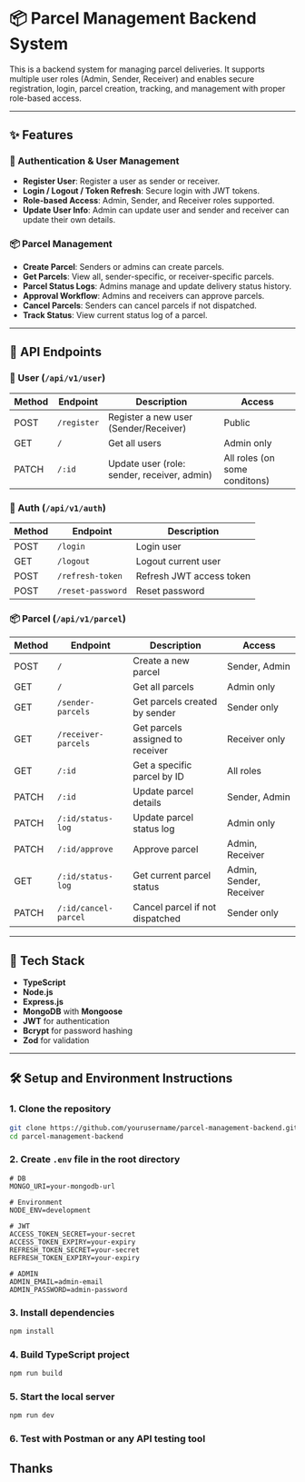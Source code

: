 # 📦 Parcel Management Backend System

This is a backend system for managing parcel deliveries. It supports multiple user roles (Admin, Sender, Receiver) and enables secure registration, login, parcel creation, tracking, and management with proper role-based access.

---

## ✨ Features

### 🔐 Authentication & User Management

* **Register User**: Register a user as sender or receiver.
* **Login / Logout / Token Refresh**: Secure login with JWT tokens.
* **Role-based Access**: Admin, Sender, and Receiver roles supported.
* **Update User Info**: Admin can update user and sender and receiver can update their own details.

### 📦 Parcel Management

* **Create Parcel**: Senders or admins can create parcels.
* **Get Parcels**: View all, sender-specific, or receiver-specific parcels.
* **Parcel Status Logs**: Admins manage and update delivery status history.
* **Approval Workflow**: Admins and receivers can approve parcels.
* **Cancel Parcels**: Senders can cancel parcels if not dispatched.
* **Track Status**: View current status log of a parcel.

---

## 🧪 API Endpoints

### 👤 User (`/api/v1/user`)

| Method | Endpoint    | Description                                 | Access     |
| ------ | ----------- | ------------------------------------------- | ---------- |
| POST   | `/register` | Register a new user (Sender/Receiver)       | Public     |
| GET    | `/`         | Get all users                               | Admin only |
| PATCH  | `/:id`      | Update user (role: sender, receiver, admin) | All roles (on some conditons) |

### 🔐 Auth (`/api/v1/auth`)

| Method | Endpoint          | Description              |
| ------ | ----------------- | ------------------------ |
| POST   | `/login`          | Login user               |
| GET    | `/logout`         | Logout current user      |
| POST   | `/refresh-token`  | Refresh JWT access token |
| POST   | `/reset-password` | Reset password           |

### 📦 Parcel (`/api/v1/parcel`)

| Method | Endpoint             | Description                      | Access                  |
| ------ | -------------------- | -------------------------------- | ----------------------- |
| POST   | `/`                  | Create a new parcel              | Sender, Admin           |
| GET    | `/`                  | Get all parcels                  | Admin only              |
| GET    | `/sender-parcels`    | Get parcels created by sender    | Sender only             |
| GET    | `/receiver-parcels`  | Get parcels assigned to receiver | Receiver only           |
| GET    | `/:id`               | Get a specific parcel by ID      | All roles               |
| PATCH  | `/:id`               | Update parcel details            | Sender, Admin           |
| PATCH  | `/:id/status-log`    | Update parcel status log         | Admin only              |
| PATCH  | `/:id/approve`       | Approve parcel                   | Admin, Receiver         |
| GET    | `/:id/status-log`    | Get current parcel status        | Admin, Sender, Receiver |
| PATCH  | `/:id/cancel-parcel` | Cancel parcel if not dispatched  | Sender only             |

---

## 🧰 Tech Stack

* **TypeScript**
* **Node.js**
* **Express.js**
* **MongoDB** with **Mongoose**
* **JWT** for authentication
* **Bcrypt** for password hashing
* **Zod** for validation

---

## 🛠️ Setup and Environment Instructions

### 1. Clone the repository

```bash
git clone https://github.com/yourusername/parcel-management-backend.git
cd parcel-management-backend
```

### 2. Create `.env` file in the root directory

```env
# DB
MONGO_URI=your-mongodb-url

# Environment
NODE_ENV=development

# JWT
ACCESS_TOKEN_SECRET=your-secret
ACCESS_TOKEN_EXPIRY=your-expiry
REFRESH_TOKEN_SECRET=your-secret
REFRESH_TOKEN_EXPIRY=your-expiry

# ADMIN
ADMIN_EMAIL=admin-email
ADMIN_PASSWORD=admin-password
```

### 3. Install dependencies

```bash
npm install
```

### 4. Build TypeScript project

```bash
npm run build
```

### 5. Start the local server

```bash
npm run dev
```

### 6. Test with Postman or any API testing tool

## Thanks